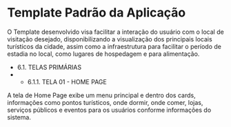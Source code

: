 # Template Padrão da Aplicação

O Template desenvolvido visa facilitar a interação do usuário com o local de visitação desejado, disponibilizando a visualização dos principais locais turísticos da cidade, assim como a infraestrutura para facilitar o período de estadia no local, como lugares de hospedagem e para alimentação.

- 6.1. TELAS PRIMÁRIAS
- - 6.1.1. TELA 01 - HOME PAGE

A tela de Home Page exibe um menu principal e dentro dos cards, informações como pontos turísticos, onde dormir, onde comer, lojas, serviços públicos e eventos para os usuários conforme informações do sistema.




